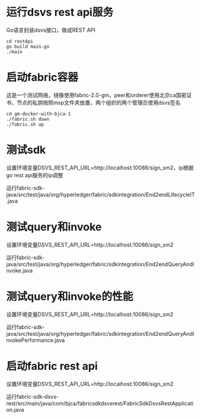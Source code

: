 # 运行dsvs rest api服务
Go语言封装dsvs接口，做成REST API
```
cd restApi
go build main.go
./main
```

# 启动fabric容器
这是一个测试网络，镜像使用fabric-2.0-gm，peer和orderer使用北京ca国密证书，节点的私钥按照msp文件夹放置，两个组织的两个管理员使用dsvs签名
```
cd gm-docker-with-bjca-1
./fabric.sh down
./fabric.sh up
```

# 测试sdk
设置环境变量DSVS_REST_API_URL=http://localhost:10086/sign_sm2，ip根据go rest api服务的ip调整

运行fabric-sdk-java/src/test/java/org/hyperledger/fabric/sdkintegration/End2endLifecycleIT.java

# 测试query和invoke
设置环境变量DSVS_REST_API_URL=http://localhost:10086/sign_sm2

运行fabric-sdk-java/src/test/java/org/hyperledger/fabric/sdkintegration/End2endQueryAndInvoke.java

# 测试query和invoke的性能
设置环境变量DSVS_REST_API_URL=http://localhost:10086/sign_sm2

运行fabric-sdk-java/src/test/java/org/hyperledger/fabric/sdkintegration/End2endQueryAndInvokePerformance.java

# 启动fabric rest api
设置环境变量DSVS_REST_API_URL=http://localhost:10086/sign_sm2

运行fabric-sdk-dsvs-rest/src/main/java/com/bjca/fabricsdkdsvsrest/FabricSdkDsvsRestApplication.java
